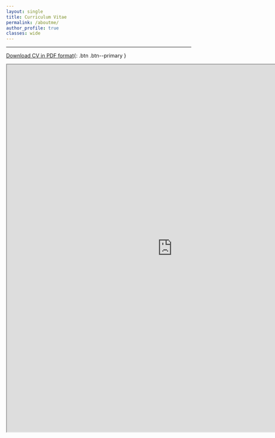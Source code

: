 ```yaml
---
layout: single
title: Curriculum Vitae
permalink: /aboutme/
author_profile: true
classes: wide
---
```


---

[Download CV in PDF format](https://www.ocean.washington.edu/files/cv_yr24-20240306114440.pdf){: .btn .btn--primary }

<iframe src="https://www.ocean.washington.edu/files/cv_yr23-20230416085521.pdf" width="900" height="1000"></iframe>
